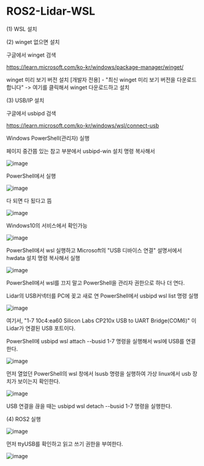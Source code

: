 # ROS2-Lidar-WSL
(1) WSL 설치

(2) winget 없으면 설치

구글에서 winget 검색

https://learn.microsoft.com/ko-kr/windows/package-manager/winget/

winget 미리 보기 버전 설치 [개발자 전용] - "최신 winget 미리 보기 버전을 다운로드합니다" -> 여기를 클릭해서 winget 다운로드하고 설치

(3) USB/IP 설치

구글에서 usbipd 검색

https://learn.microsoft.com/ko-kr/windows/wsl/connect-usb

Windows PowerShell(관리자) 실행

페이지 중간쯤 있는 참고 부분에서 usbipd-win 설치 명령 복사해서

![image](https://github.com/kutmslee/ROS2-Lidar-WSL/assets/38107813/a213569b-990c-49cd-8c24-aa112199b299)

PowerShell에서 실행

![image](https://github.com/kutmslee/ROS2-Lidar-WSL/assets/38107813/fb42fd89-20a0-4b36-a146-7b46cf20bddf)

다 되면 다 됬다고 뜸

![image](https://github.com/kutmslee/ROS2-Lidar-WSL/assets/38107813/06d67213-676a-427e-91e2-cde97ef6aa86)

Windows10의 서비스에서 확인가능

![image](https://github.com/kutmslee/ROS2-Lidar-WSL/assets/38107813/d486c997-b479-4e95-9e05-72e5785d3b72)

PowerShell에서 wsl 실행하고 Microsoft의 "USB 디바이스 연결" 설명서에서 hwdata 설치 명령 복사해서 실행

![image](https://github.com/kutmslee/ROS2-Lidar-WSL/assets/38107813/af0cec24-20df-4153-a839-b4f6035b45cd)

PowerShell에서 wsl를 끄지 말고 PowerShell을 관리자 권한으로 하나 더 연다.

Lidar의 USB커넥터를 PC에 꽂고 새로 연 PowerShell에서 usbipd wsl list 명령 실행

![image](https://github.com/kutmslee/ROS2-Lidar-WSL/assets/38107813/b063c09b-e2ea-4a47-9ef4-945da546ccc6)

여기서, "1-7    10c4:ea60  Silicon Labs CP210x USB to UART Bridge(COM6)" 이 Lidar가 연결된 USB 포트이다.

 PowerShell에 usbipd wsl attach --busid 1-7 명령을 실행해서 wsl에 USB를 연결한다.
 
![image](https://github.com/kutmslee/ROS2-Lidar-WSL/assets/38107813/7390094a-5081-4611-853e-be5ccbe3df2f)

먼저 열었던 PowerShell의 wsl 창에서 lsusb 명령을 실행하여 가상 linux에서 usb 장치가 보이는지 확인한다.

![image](https://github.com/kutmslee/ROS2-Lidar-WSL/assets/38107813/f1708c2e-89bb-46e7-a6ba-b0066810ae8a)

USB 연결을 끊을 때는 usbipd wsl detach --busid 1-7 명령을 실행한다.

(4) ROS2 실행

![image](https://github.com/kutmslee/ROS2-Lidar-WSL/assets/38107813/6ace00af-0138-455a-be3d-510c4c3284eb)

먼저 ttyUSB를 확인하고 읽고 쓰기 권한을 부여한다.

![image](https://github.com/kutmslee/ROS2-Lidar-WSL/assets/38107813/b0ad2b9b-e545-4700-8b46-11b3fb8dff41)

